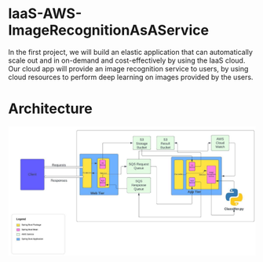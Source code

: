 # laaS-AWS-ImageRecognitionAsAService
In the first project, we will build an elastic application that can automatically scale out and in on-demand and cost-effectively by using the IaaS cloud. Our cloud app will provide an image recognition service to users, by using cloud resources to perform deep learning on images provided by the users. 

# Architecture
![project arch image](https://github.com/dhanrajbhosale/laaS-AWS-ImageRecognitionAsAService/blob/86944948873d4076af398b5e222f21d16a62554d/cc_project_arch.png)
